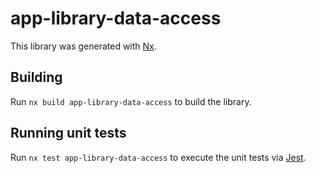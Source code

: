# app-library-data-access

This library was generated with [Nx](https://nx.dev).

## Building

Run `nx build app-library-data-access` to build the library.

## Running unit tests

Run `nx test app-library-data-access` to execute the unit tests via [Jest](https://jestjs.io).
